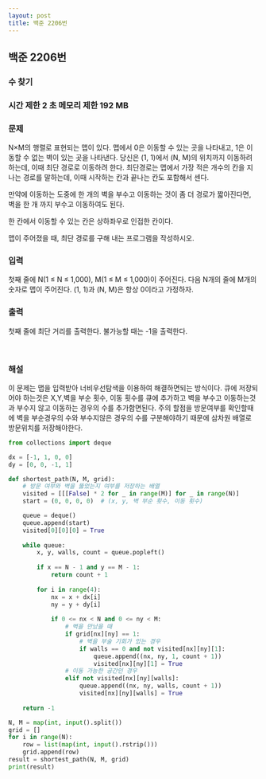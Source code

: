 ```yaml
---
layout: post
title: 백준 2206번
---
```


<h2>백준 2206번</h2>

<h3>수 찾기</h3>

<h3>시간 제한 2 초 메모리 제한 192 MB</h3>


<h3>문제</h3>

N×M의 행렬로 표현되는 맵이 있다. 맵에서 0은 이동할 수 있는 곳을 나타내고, 1은 이동할 수 없는 벽이 있는 곳을 나타낸다. 당신은 (1, 1)에서 (N, M)의 위치까지 이동하려 하는데, 이때 최단 경로로 이동하려 한다. 최단경로는 맵에서 가장 적은 개수의 칸을 지나는 경로를 말하는데, 이때 시작하는 칸과 끝나는 칸도 포함해서 센다.

만약에 이동하는 도중에 한 개의 벽을 부수고 이동하는 것이 좀 더 경로가 짧아진다면, 벽을 한 개 까지 부수고 이동하여도 된다.

한 칸에서 이동할 수 있는 칸은 상하좌우로 인접한 칸이다.

맵이 주어졌을 때, 최단 경로를 구해 내는 프로그램을 작성하시오.

<h3>입력</h3>

첫째 줄에 N(1 ≤ N ≤ 1,000), M(1 ≤ M ≤ 1,000)이 주어진다. 다음 N개의 줄에 M개의 숫자로 맵이 주어진다. (1, 1)과 (N, M)은 항상 0이라고 가정하자.


<h3>출력</h3>
첫째 줄에 최단 거리를 출력한다. 불가능할 때는 -1을 출력한다.

​

<h3>해설</h3>

이 문제는 맵을 입력받아 너비우선탐색을 이용하여 해결하면되는 방식이다. 큐에 저장되어야 하는것은 X,Y,벽을 부순 횟수, 이동 횟수를 큐에 추가하고 벽을 부수고 이동하는것과 부수지 않고 이동하는 경우의 수를 추가함면된다. 주의 할점을 방문여부를 확인할때에 벽을 부순경우의 수와 부수지않은 경우의 수를 구분해야하기 때문에 삼차원 배열로 방문위치를 저장해야한다.

```Python
from collections import deque

dx = [-1, 1, 0, 0]
dy = [0, 0, -1, 1]

def shortest_path(N, M, grid):
    # 방문 여부와 벽을 뚫었는지 여부를 저장하는 배열
    visited = [[[False] * 2 for _ in range(M)] for _ in range(N)]
    start = (0, 0, 0, 0)  # (x, y, 벽 부순 횟수, 이동 횟수)

    queue = deque()
    queue.append(start)
    visited[0][0][0] = True
    
    while queue:
        x, y, walls, count = queue.popleft()
        
        if x == N - 1 and y == M - 1:
            return count + 1
        
        for i in range(4):
            nx = x + dx[i]
            ny = y + dy[i]
            
            if 0 <= nx < N and 0 <= ny < M:
                # 벽을 만났을 때
                if grid[nx][ny] == 1:
                    # 벽을 부술 기회가 있는 경우
                    if walls == 0 and not visited[nx][ny][1]:
                        queue.append((nx, ny, 1, count + 1))
                        visited[nx][ny][1] = True
                # 이동 가능한 공간인 경우
                elif not visited[nx][ny][walls]:
                    queue.append((nx, ny, walls, count + 1))
                    visited[nx][ny][walls] = True
    
    return -1

N, M = map(int, input().split())
grid = []
for i in range(N):
    row = list(map(int, input().rstrip()))
    grid.append(row)
result = shortest_path(N, M, grid)
print(result)
```